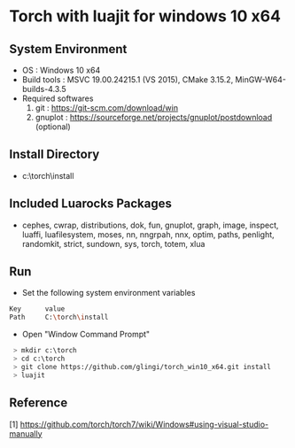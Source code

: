 # Torch with luajit for windows 10 x64

## System Environment
- OS : Windows 10 x64
- Build tools : MSVC 19.00.24215.1 (VS 2015), CMake 3.15.2, MinGW-W64-builds-4.3.5
- Required softwares 
  1. git : https://git-scm.com/download/win
  2. gnuplot : https://sourceforge.net/projects/gnuplot/postdownload (optional)

## Install Directory
- c:\torch\install

## Included Luarocks Packages
- cephes, cwrap, distributions, dok, fun, gnuplot, graph, image, inspect, luaffi, luafilesystem, moses, nn, nngrpah, nnx, optim, paths, penlight, randomkit, strict, sundown, sys, torch, totem, xlua 

## Run
- Set the following system environment variables 
``` sh
Key      value
Path     C:\torch\install
```
- Open "Window Command Prompt"
``` sh
 > mkdir c:\torch
 > cd c:\torch
 > git clone https://github.com/glingi/torch_win10_x64.git install
 > luajit
```

## Reference
[1] https://github.com/torch/torch7/wiki/Windows#using-visual-studio-manually
